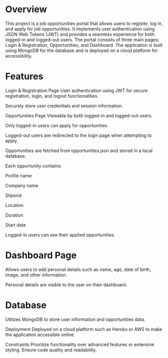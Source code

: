 # Overview
This project is a job opportunities portal that allows users to register, log in, and apply for job opportunities. It implements user authentication using JSON Web Tokens (JWT) and provides a seamless experience for both logged-in and logged-out users. The portal consists of three main pages: Login & Registration, Opportunities, and Dashboard. The application is built using MongoDB for the database and is deployed on a cloud platform for accessibility.

# Features
Login & Registration Page
User authentication using JWT for secure registration, login, and logout functionalities.

Securely store user credentials and session information.

Opportunities Page
Viewable by both logged-in and logged-out users.

Only logged-in users can apply for opportunities.

Logged-out users are redirected to the login page when attempting to apply.

Opportunities are fetched from opportunities.json and stored in a local database.

Each opportunity contains:

Profile name

Company name

Stipend

Location

Duration

Start date

Logged-in users can see their applied opportunities.

# Dashboard Page
Allows users to add personal details such as name, age, date of birth, image, and other information.

Personal details are visible to the user on their dashboard.

# Database
Utilizes MongoDB to store user information and opportunities data.

Deployment
Deployed on a cloud platform such as Heroku or AWS to make the application accessible online.

Constraints
Prioritize functionality over advanced features or extensive styling. Ensure code quality and readability.
